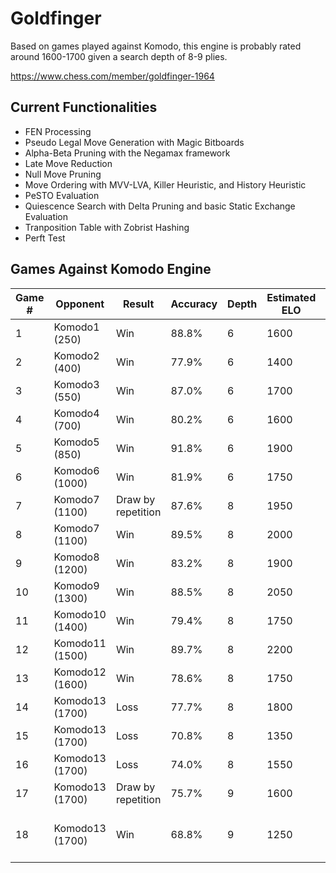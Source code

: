 # Goldfinger

Based on games played against Komodo, this engine is probably rated around 1600-1700 given a search depth of 8-9 plies.

https://www.chess.com/member/goldfinger-1964

## Current Functionalities
- FEN Processing
- Pseudo Legal Move Generation with Magic Bitboards
- Alpha-Beta Pruning with the Negamax framework
- Late Move Reduction
- Null Move Pruning
- Move Ordering with MVV-LVA, Killer Heuristic, and History Heuristic
- PeSTO Evaluation
- Quiescence Search with Delta Pruning and basic Static Exchange Evaluation
- Tranposition Table with Zobrist Hashing
- Perft Test

## Games Against Komodo Engine

|Game #|Opponent|Result|Accuracy|Depth|Estimated ELO|Notes|
|-|-|-|-|-|-|-|
|1|Komodo1 (250)|Win|88.8%|6|1600|
|2|Komodo2 (400)|Win|77.9%|6|1400|
|3|Komodo3 (550)|Win|87.0%|6|1700|
|4|Komodo4 (700)|Win|80.2%|6|1600|
|5|Komodo5 (850)|Win|91.8%|6|1900|
|6|Komodo6 (1000)|Win|81.9%|6|1750|
|7|Komodo7 (1100)|Draw by repetition|87.6%|8|1950|
|8|Komodo7 (1100)|Win|89.5%|8|2000|
|9|Komodo8 (1200)|Win|83.2%|8|1900|
|10|Komodo9 (1300)|Win|88.5%|8|2050|
|11|Komodo10 (1400)|Win|79.4%|8|1750|
|12|Komodo11 (1500)|Win|89.7%|8|2200|
|13|Komodo12 (1600)|Win|78.6%|8|1750|
|14|Komodo13 (1700)|Loss|77.7%|8|1800|
|15|Komodo13 (1700)|Loss|70.8%|8|1350|
|16|Komodo13 (1700)|Loss|74.0%|8|1550|
|17|Komodo13 (1700)|Draw by repetition|75.7%|9|1600|
|18|Komodo13 (1700)|Win|68.8%|9|1250|testing changes; bad performance